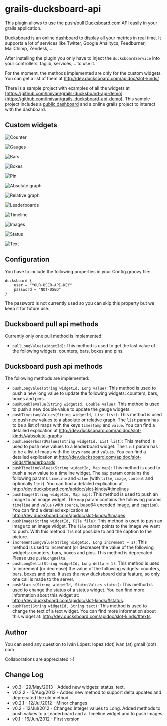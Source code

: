 grails-ducksboard-api
=====================

This plugin allows to use the push/pull [Ducksboard.com](http://www.ducksboard.com) API easily in your grails application.

Ducksboard is an online dashboard to display all your metrics in real time. It supports a lot of services like Twitter, Google Analitycs, Feedburner, MailChimp, Zendesk,...

After installing the plugin you only have to inject the `ducksboardService` into your controllers, taglib, services,... to use it.

For the moment, the methods implemented are only for the custom widgets. You can get a list of them at http://dev.ducksboard.com/apidoc/slot-kinds/

There is a sample project with examples of all the widgets at [https://github.com/lmivan/grails-ducksboard-api-demo](https://github.com/lmivan/grails-ducksboard-api-demo). This sample project includes a [public dashboard](https://public.ducksboard.com/UcD_CtknoMaEDbIJo8Eo/) and a online grails project to interact with the dashboard.

Custom widgets
--------------
![Counter](http://dev.ducksboard.com/apidoc/_images/counter.png)

![Gauges](http://dev.ducksboard.com/apidoc/_images/gauge2.png)

![Bars](http://dev.ducksboard.com/apidoc/_images/bars.png)

![Boxes](http://dev.ducksboard.com/apidoc/_images/boxes.png)

![Pin](http://dev.ducksboard.com/apidoc/_images/pins.png)

![Absolute graph](http://dev.ducksboard.com/apidoc/_images/absolute_graph3.png)

![Relative graph](http://dev.ducksboard.com/apidoc/_images/relative_graph3.png)

![Leaderboards](http://dev.ducksboard.com/apidoc/_images/leaderboard.png)

![Timeline](http://dev.ducksboard.com/apidoc/_images/timeline.png)

![Images](http://dev.ducksboard.com/apidoc/_images/image.png)

![Status](http://dev.ducksboard.com/apidoc/_images/status.png)

![Text](http://dev.ducksboard.com/apidoc/_images/text.png)

Configuration
-------------

You have to include the following properties in your Config.groovy file:

    ducksboard {
        user = "YOUR-USER-API-KEY"
        password = "NOT-USED"
    }

The password is not currently used so you can skip this property but we keep it for future use.


Ducksboard pull api methods
---------------------------

Currently only one pull method is implemented:
* `pullLongValue(widgetId)`: This method is used to get the last value of the following widgets: counters, bars, boxes and pins.


Ducksboard push api methods
---------------------------

The following methods are implemented:
* `pushLongValue(String widgetId, Long value)`: This method is used to push a new long value to update the following widgets: counters, bars, boxes and pins.
* `pushDoubleValue(String widgetId, Double value)`: This method is used to push a new double value to update the gauge widgets.
* `pushTimestampValues(String widgetId, List list)`: This method is used to push new values to a absolute or relative graph. The `list` param has to be a list of maps with the keys `timestamp` and `value`. You can find a detailed explication at http://dev.ducksboard.com/apidoc/slot-kinds/#absolute-graphs
* `pushLeaderboardValues(String widgetId, List list)`: This method is used to push new values to a leaderboard widget. The `list` param has to be a list of maps with the keys `name` and `values`. You can find a detailed explication at http://dev.ducksboard.com/apidoc/slot-kinds/#leaderboards
* `pushTimelineValues(String widgetId, Map map)`: This method is used to push a new value to a timeline widget. The `map` param contains the following params `timeline` and `value` (with `title`, `image`, `content` and optionally `link`). You can find a detailed explication at http://dev.ducksboard.com/apidoc/slot-kinds/#timelines
* `pushImage(String widgetId, Map map)`: This method is used to push an image to an image widget. The `map` param contains the following params `timeline` and `value` (with `source`, base64 encoded image, and `caption`). You can find a detailed explication at http://dev.ducksboard.com/apidoc/slot-kinds/#images
* `pushImage(String widgetId, File file)`: This method is used to push an image to an image widget. The `file` param points to the image we want to push. With this method it is not possible to and the caption to the picture.
* `incrementLongValue(String widgetId, Long increment = 1)`: This method is used to increment (or decrease) the value of the following widgets: counters, bars, boxes and pins. This method is deprecated. Please use `pushLongDelta`.
* `pushLongDelta(String widgetId, Long delta = 1)`: This method is used to increment (or decrease) the value of the following widgets: counters, bars, boxes and pins. It uses the new ducksboard delta feature, so only one call is made to the server.
* `pushStatus(String widgetId, StatusValues status)`: This method is used to change the status of a status widget. You can find more information about this widget at: http://dev.ducksboard.com/apidoc/slot-kinds/#status.
* `pushText(String widgetId, String text)`: This method is used to change the text of a text widget. You can find more information about this widget at: http://dev.ducksboard.com/apidoc/slot-kinds/#texts.



Author
------

You can send any question to Iván López: lopez (dot) ivan (at) gmail (dot) com

Collaborations are appreciated :-)


Change Log
----------

* v0.3 - 29/May/2013 - Added new widgets: status, text.
* v0.2.2 - 15/Aug/2012 - Added new method to support delta updates and deprecated the old method
* v0.2.1 - 12/Jul/2012 - Minor changes
* v0.2 - 12/Jul/2012 - Changed Integer values to Long. Added methods to push values to a Leaderboard and a Timeline widget and to push Images
* v0.1 - 16/Jun/2012 - First version